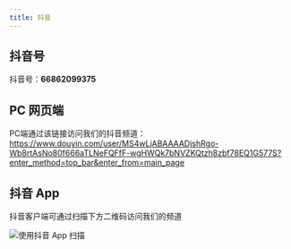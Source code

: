 ```yaml
---
title: 抖音
---
```

## 抖音号
抖音号：**66862099375**

## PC 网页端
PC端通过该链接访问我们的抖音频道：
https://www.douyin.com/user/MS4wLjABAAAADjshRgo-Wb8rtAsNo80f666aTLNeFQFfF-wgHWQk7bNVZKQtzh8zbf78EQ1G577S?enter_method=top_bar&enter_from=main_page

## 抖音 App
抖音客户端可通过扫描下方二维码访问我们的频道

![使用抖音 App 扫描](/img/TikTok.png)